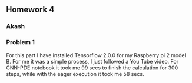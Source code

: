 ## Homework 4 

### Akash

### Problem 1

For this part I have installed Tensorflow 2.0.0 for my Raspberry pi 2 model B. For me it was a simple process, I just followed a You Tube video. For CNN-PDE notebook it took me 99 secs to finish the calculation for 300 steps, while with the eager execution it took me 58 secs. 